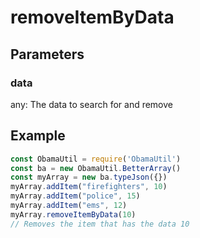 # removeItemByData
## Parameters
### data
any: The data to search for and remove
## Example
```javascript
const ObamaUtil = require('ObamaUtil')
const ba = new ObamaUtil.BetterArray()
const myArray = new ba.typeJson({})
myArray.addItem("firefighters", 10)
myArray.addItem("police", 15)
myArray.addItem("ems", 12)
myArray.removeItemByData(10)
// Removes the item that has the data 10
```